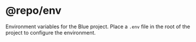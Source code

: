 # @repo/env

Environment variables for the Blue project. Place a `.env` file in the root of
the project to configure the environment.

